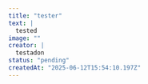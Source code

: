 ```yaml
---
title: "tester"
text: |
  tested
image: ""
creator: |
  testadon
status: "pending"
createdAt: "2025-06-12T15:54:10.197Z"
---
```


